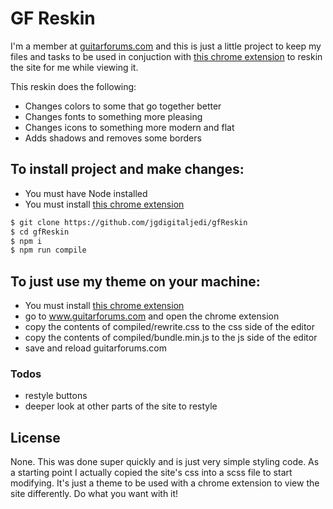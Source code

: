 # GF Reskin

I'm a member at [guitarforums.com](https://www.guitarforums.com) and this is just a little project to keep my files and tasks to be used in conjuction with [this chrome extension](https://chrome.google.com/webstore/detail/user-javascript-and-css/nbhcbdghjpllgmfilhnhkllmkecfmpld?hl=en) to reskin the site for me while viewing it.

This reskin does the following:

- Changes colors to some that go together better
- Changes fonts to something more pleasing
- Changes icons to something more modern and flat
- Adds shadows and removes some borders

## To install project and make changes:

- You must have Node installed
- You must install [this chrome extension](https://chrome.google.com/webstore/detail/user-javascript-and-css/nbhcbdghjpllgmfilhnhkllmkecfmpld?hl=en)

```sh
$ git clone https://github.com/jgdigitaljedi/gfReskin
$ cd gfReskin
$ npm i
$ npm run compile
```

## To just use my theme on your machine:

- You must install [this chrome extension](https://chrome.google.com/webstore/detail/user-javascript-and-css/nbhcbdghjpllgmfilhnhkllmkecfmpld?hl=en)
- go to www.guitarforums.com and open the chrome extension
- copy the contents of compiled/rewrite.css to the css side of the editor
- copy the contents of compiled/bundle.min.js to the js side of the editor
- save and reload guitarforums.com

### Todos

- restyle buttons
- deeper look at other parts of the site to restyle

## License

None. This was done super quickly and is just very simple styling code. As a starting point I actually copied the site's css into a scss file to start modifying. It's just a theme to be used with a chrome extension to view the site differently. Do what you want with it!
